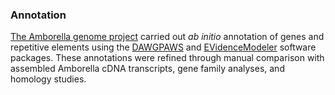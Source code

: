 ### Annotation

[The Amborella genome
project](http://europepmc.org/abstract/MED/24357323) carried out *ab
initio* annotation of genes and repetitive elements using the
[DAWGPAWS](http://europepmc.org/abstract/MED/19545381) and
[EVidenceModeler](http://europepmc.org/abstract/MED/18190707) software
packages. These annotations were refined through manual comparison with
assembled Amborella cDNA transcripts, gene family analyses, and homology
studies.
